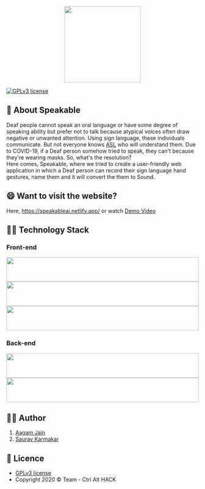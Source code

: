 <p align="center">
  <img src="https://github.com/thesauravkarmakar/Speakable/blob/main/static/images/logo.png" width="200" height="200"/>
</p>

[![GPLv3 license](https://img.shields.io/badge/License-GPLv3-blue.svg)](http://perso.crans.org/besson/LICENSE.html)

## :speech_balloon: About Speakable 
Deaf people cannot speak an oral language or have some degree of speaking ability but prefer not to talk because atypical voices often draw negative or unwanted attention. Using sign language, these individuals communicate. But not everyone knows [ASL](https://www.nidcd.nih.gov/health/american-sign-language) who will understand them. Due to COVID-19, if a Deaf person somehow tried to speak, they can't because they're wearing masks. So, what's the resolution?   
Here comes, Speakable, where we tried to create a user-friendly web application in which a Deaf person can record their sign language hand gestures, name them and it will convert the them to Sound. 

## :smile: Want to visit the website?

Here, https://speakableai.netlify.app/ or watch [Demo Video]() 

## :man_technologist: Technology Stack

### Front-end 
<p float="left">
    <img src="https://cdn.worldvectorlogo.com/logos/javascript.svg"  width="64" height="64" style="width:100%">
    <img src="https://cdn.worldvectorlogo.com/logos/html5.svg" width="64" height="64" style="width:100%">
    <img src="https://cdn.worldvectorlogo.com/logos/css3.svg"  width="64" height="64" style="width:100%">
    
</p>

### Back-end
<p float="left">
    <img src="https://cdn.worldvectorlogo.com/logos/tensorflow-2.svg" width="64" height="64" style="width:100%">
     <img src="https://cdn.worldvectorlogo.com/logos/python-4.svg" width="64" height="64" style="width:100%">

</p>



## :man_in_tuxedo: Author
1. [Aagam Jain](https://www.linkedin.com/in/aagam-jain-b5760619a/)
2. [Saurav Karmakar](https://www.linkedin.com/in/sauravkarmakar/)


## :page_with_curl: Licence 

- [GPLv3 license](https://github.com/thesauravkarmakar/Speakable/blob/main/LICENSE) 
- Copyright 2020 :copyright: Team - Ctrl Alt HACK

